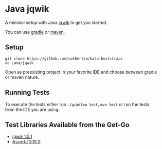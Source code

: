 # Java jqwik

A minimal setup with Java [jqwik](https://jqwik.net/) to get you started.

You can use [gradle](https://gradle.org/) or [maven](https://maven.apache.org/).

## Setup

    git clone https://github.com/swkBerlin/kata-bootstraps
    cd java/jqwik

Open as preexisting project in your favorite IDE and choose between gradle or maven nature.

## Running Tests

To execute the tests either run `./gradlew test`, `mvn test` or run the tests from the IDE you are using.

## Test Libraries Available from the Get-Go
- [jqwik 1.5.1](https://jqwik.net/release-notes.html#151)
- [AssertJ 3.19.0](https://assertj.github.io/doc/#assertj-core-3-19-0-release-notes)
